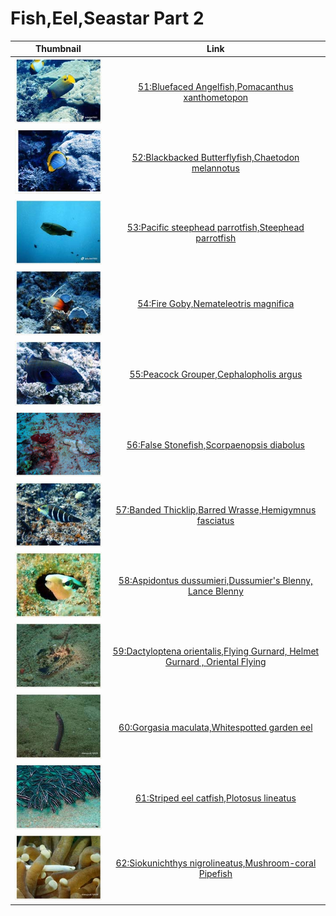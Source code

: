 # Fish,Eel,Seastar Part 2

| Thumbnail | Link |
| :---: | :---: |
| ![](../../.gitbook/assets/small-bluefaced-angelfish.jpg)  | [51:Bluefaced Angelfish,Pomacanthus xanthometopon](51-bluefaced-angelfish-pomacanthus-xanthometopon.md) |
| ![](../../.gitbook/assets/small-blackbacked-butterflyfish.jpg)  | [52:Blackbacked Butterflyfish,Chaetodon melannotus](52-blackbacked-butterflyfish-chaetodon-melannotus.md) |
| ![](../../.gitbook/assets/small-steephead-parrotfish.jpg)  | [53:Pacific steephead parrotfish,Steephead parrotfish](53-pacific-steephead-parrotfish-steephead-parrotfish.md) |
| ![](../../.gitbook/assets/small-fire-goby.jpg)  | [54:Fire Goby,Nemateleotris magnifica](54-fire-goby-nemateleotris-magnifica.md) |
| ![](../../.gitbook/assets/small-peacock-grouper.jpg)  | [55:Peacock Grouper,Cephalopholis argus](55-peacock-grouper-cephalopholis-argus.md) |
| ![](../../.gitbook/assets/small-false-stonefish.jpg)  | [56:False Stonefish,Scorpaenopsis diabolus](56-false-stonefish-scorpaenopsis-diabolus.md) |
| ![](../../.gitbook/assets/small-banded-thicklip.jpg)  | [57:Banded Thicklip,Barred Wrasse,Hemigymnus fasciatus](3-unknow.md) |
| ![](../../.gitbook/assets/small-aspidontus-dussumieri.jpg)  | [58:Aspidontus dussumieri,Dussumier's Blenny, Lance Blenny](58-aspidontus-dussumieri-dussumiers-blenny-lance-blenny.md) |
|  ![](../../.gitbook/assets/small-dactyloptena-orientalis.jpg)  | [59:Dactyloptena orientalis,Flying Gurnard, Helmet Gurnard , Oriental Flying](59-dactyloptena-orientalis-flying-gurnard-helmet-gurnard-oriental-flying.md) |
| ![](../../.gitbook/assets/small-gorgasia-maculata.jpg)  | [60:Gorgasia maculata,Whitespotted garden eel](60-gorgasia-maculata-whitespotted-garden-eel.md) |
| ![](../../.gitbook/assets/small-striped-eel-catfish.jpg)  | [61:Striped eel catfish,Plotosus lineatus](61-striped-eel-catfish-plotosus-lineatus.md) |
| ![](../../.gitbook/assets/small-siokunichthys-nigrolineatus.jpg)  | [62:Siokunichthys nigrolineatus,Mushroom-coral Pipefish](62-siokunichthys-nigrolineatus-mushroom-coral-pipefish.md) |

